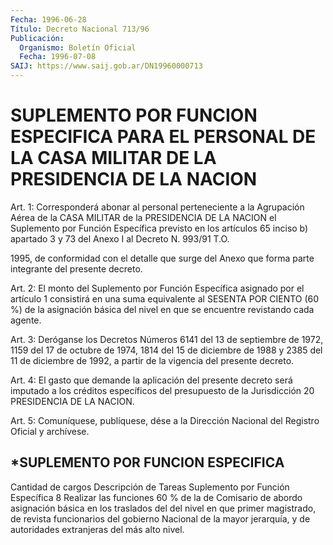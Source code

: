 ```yaml
---
Fecha: 1996-06-28
Título: Decreto Nacional 713/96
Publicación:
  Organismo: Boletín Oficial
  Fecha: 1996-07-08
SAIJ: https://www.saij.gob.ar/DN19960000713
---
```

# SUPLEMENTO POR FUNCION ESPECIFICA PARA EL PERSONAL DE LA CASA MILITAR DE LA PRESIDENCIA DE LA NACION

<a id="1"></a>
Art. 1: Corresponderá abonar al personal perteneciente  a  la Agrupación  Aérea de la CASA MILITAR de la PRESIDENCIA DE LA NACION el Suplemento  por  Función Específica previsto en los artículos 65 inciso b) apartado 3  y  73  del  Anexo I al Decreto N. 993/91 T.O.

1995, de conformidad con el detalle que surge  del  Anexo que forma parte integrante del presente decreto.

<a id="2"></a>
Art.  2: El monto del Suplemento por Función Específica  asignado por el artículo 1 consistirá en una suma equivalente al SESENTA POR CIENTO (60 %) de la asignación básica del nivel en que se encuentre revistando cada agente.

<a id="3"></a>
Art. 3: Deróganse los Decretos Números 6141 del 13 de septiembre de 1972, 1159 del 17 de octubre  de  1974, 1814 del 15 de diciembre de 1988 y 2385 del 11 de diciembre de 1992, a partir de la vigencia del presente decreto.

<a id="4"></a>
Art. 4: El gasto que demande la aplicación  del  presente  decreto será  imputado  a  los  créditos  específicos del presupuesto de la Jurisdicción 20 PRESIDENCIA DE LA NACION.

<a id="5"></a>
Art. 5: Comuníquese, publíquese, dése  a la Dirección Nacional del Registro  Oficial  y  archívese.

## *SUPLEMENTO POR FUNCION ESPECIFICA

Cantidad  de  cargos    Descripción de Tareas    Suplemento por                                                     Función                                                    Específica        8              Realizar las funciones        60 % de la                       de Comisario de abordo       asignación básica                       en los traslados del           del nivel en que                       primer magistrado, de              revista                        funcionarios del gobierno                        Nacional de la mayor                       jerarquía, y de autoridades                       extranjeras del más alto                       nivel.
